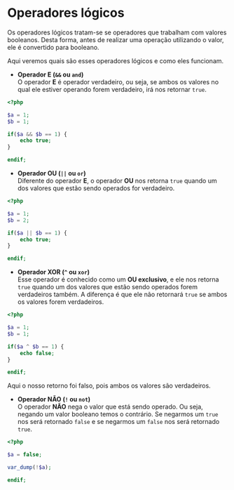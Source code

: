 # Operadores lógicos
Os operadores lógicos tratam-se se operadores que trabalham com valores booleanos. Desta forma, antes de realizar uma operação utilizando o valor, ele é convertido para booleano.  

Aqui veremos quais são esses operadores lógicos e como eles funcionam.  

* **Operador E (```&&``` ou ```and```)**  
O operador **E** é operador verdadeiro, ou seja, se ambos os valores no qual ele estiver operando forem verdadeiro, irá nos retornar ```true```.  

```php
<?php

$a = 1;
$b = 1;

if($a && $b == 1) {
    echo true;
}

endif;
```  
  
* **Operador OU (```||``` ou ```or```)**  
Diferente do operador **E**, o operador **OU** nos retorna ```true``` quando um dos valores que estão sendo operados for verdadeiro.

```php
<?php

$a = 1;
$b = 2;

if($a || $b == 1) {
    echo true;
}

endif;
``` 
  
* **Operador XOR (```^``` ou ```xor```)**  
Esse operador é conhecido como um **OU exclusivo**, e ele nos retorna ```true``` quando um dos valores que estão sendo operados forem verdadeiros também. A diferença é que ele não retornará ```true``` se ambos os valores forem verdadeiros.

```php
<?php

$a = 1;
$b = 1;

if($a ^ $b == 1) {
    echo false;
}

endif;
```  

Aqui o nosso retorno foi falso, pois ambos os valores são verdadeiros.  


* **Operador NÃO (```!``` ou ```not```)**  
O operador **NÃO** nega o valor que está sendo operado. Ou seja, negando um valor booleano temos o contrário. Se negarmos um ```true``` nos será retornado ```false``` e se negarmos um ```false``` nos será retornado ```true```.

```php
<?php

$a = false;

var_dump(!$a);

endif;
```